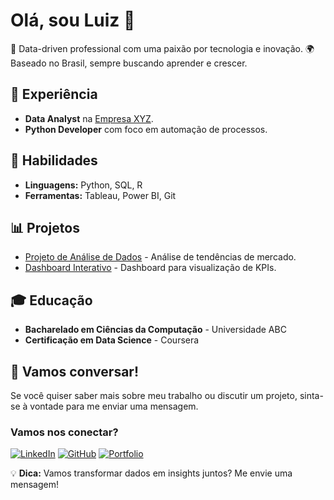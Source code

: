 # Olá, sou Luiz 👋

🌱 Data-driven professional com uma paixão por tecnologia e inovação.
🌍 Baseado no Brasil, sempre buscando aprender e crescer.

## 🚀 Experiência

- **Data Analyst** na [Empresa XYZ](link).
- **Python Developer** com foco em automação de processos.

## 🎯 Habilidades

- **Linguagens:** Python, SQL, R
- **Ferramentas:** Tableau, Power BI, Git

## 📊 Projetos

- [Projeto de Análise de Dados](link) - Análise de tendências de mercado.
- [Dashboard Interativo](link) - Dashboard para visualização de KPIs.

## 🎓 Educação

- **Bacharelado em Ciências da Computação** - Universidade ABC
- **Certificação em Data Science** - Coursera

## 💬 Vamos conversar!

Se você quiser saber mais sobre meu trabalho ou discutir um projeto, sinta-se à vontade para me enviar uma mensagem.

### Vamos nos conectar?

[![LinkedIn](https://img.shields.io/badge/LinkedIn-0077B5?style=for-the-badge&logo=linkedin&logoColor=white)](https://www.linkedin.com/in/luiz)
[![GitHub](https://img.shields.io/badge/GitHub-181717?style=for-the-badge&logo=github&logoColor=white)](https://github.com/luiz)
[![Portfolio](https://img.shields.io/badge/Portfolio-181717?style=for-the-badge&logo=codepen&logoColor=white)](https://luizportfolio.com)

💡 **Dica:** Vamos transformar dados em insights juntos? Me envie uma mensagem!

